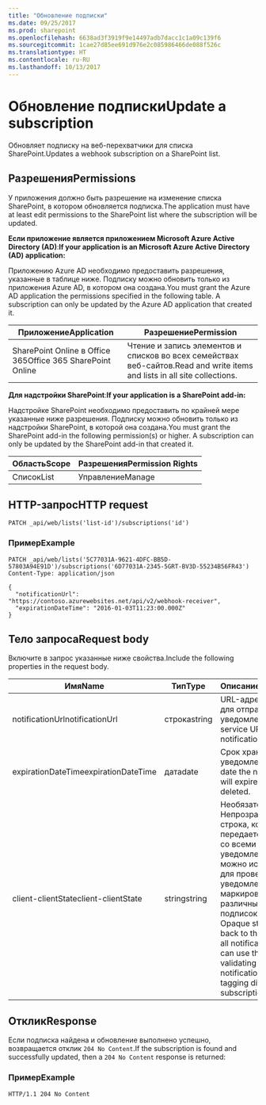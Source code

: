 ```yaml
---
title: "Обновление подписки"
ms.date: 09/25/2017
ms.prod: sharepoint
ms.openlocfilehash: 6638ad3f3919f9e14497adb7dacc1c1a09c139f6
ms.sourcegitcommit: 1cae27d85ee691d976e2c085986466de088f526c
ms.translationtype: HT
ms.contentlocale: ru-RU
ms.lasthandoff: 10/13/2017
---
```

# <a name="update-a-subscription"></a><span data-ttu-id="e77f5-102">Обновление подписки</span><span class="sxs-lookup"><span data-stu-id="e77f5-102">Update a subscription</span></span>

<span data-ttu-id="e77f5-103">Обновляет подписку на веб-перехватчики для списка SharePoint.</span><span class="sxs-lookup"><span data-stu-id="e77f5-103">Updates a webhook subscription on a SharePoint list.</span></span>

## <a name="permissions"></a><span data-ttu-id="e77f5-104">Разрешения</span><span class="sxs-lookup"><span data-stu-id="e77f5-104">Permissions</span></span>

<span data-ttu-id="e77f5-105">У приложения должно быть разрешение на изменение списка SharePoint, в котором обновляется подписка.</span><span class="sxs-lookup"><span data-stu-id="e77f5-105">The application must have at least edit permissions to the SharePoint list where the subscription will be updated.</span></span>  

<span data-ttu-id="e77f5-106">**Если приложение является приложением Microsoft Azure Active Directory (AD)**:</span><span class="sxs-lookup"><span data-stu-id="e77f5-106">**If your application is an Microsoft Azure Active Directory (AD) application:**</span></span>

<span data-ttu-id="e77f5-p101">Приложению Azure AD необходимо предоставить разрешения, указанные в таблице ниже. Подписку можно обновить только из приложения Azure AD, в котором она создана.</span><span class="sxs-lookup"><span data-stu-id="e77f5-p101">You must grant the Azure AD application the permissions specified in the following table. A subscription can only be updated by the Azure AD application that created it.</span></span>

<span data-ttu-id="e77f5-109">Приложение</span><span class="sxs-lookup"><span data-stu-id="e77f5-109">Application</span></span> | <span data-ttu-id="e77f5-110">Разрешение</span><span class="sxs-lookup"><span data-stu-id="e77f5-110">Permission</span></span> 
------------|------------
<span data-ttu-id="e77f5-111">SharePoint Online в Office 365</span><span class="sxs-lookup"><span data-stu-id="e77f5-111">Office 365 SharePoint Online</span></span>|<span data-ttu-id="e77f5-112">Чтение и запись элементов и списков во всех семействах веб-сайтов.</span><span class="sxs-lookup"><span data-stu-id="e77f5-112">Read and write items and lists in all site collections.</span></span> 

<span data-ttu-id="e77f5-113">**Для надстройки SharePoint**:</span><span class="sxs-lookup"><span data-stu-id="e77f5-113">**If your application is a SharePoint add-in:**</span></span>

<span data-ttu-id="e77f5-p102">Надстройке SharePoint необходимо предоставить по крайней мере указанные ниже разрешения. Подписку можно обновить только из надстройки SharePoint, в которой она создана.</span><span class="sxs-lookup"><span data-stu-id="e77f5-p102">You must grant the SharePoint add-in the following permission(s) or higher. A subscription can only be updated by the SharePoint add-in that created it.</span></span>

<span data-ttu-id="e77f5-116">Область</span><span class="sxs-lookup"><span data-stu-id="e77f5-116">Scope</span></span> | <span data-ttu-id="e77f5-117">Разрешения</span><span class="sxs-lookup"><span data-stu-id="e77f5-117">Permission Rights</span></span> 
------|------------
<span data-ttu-id="e77f5-118">Список</span><span class="sxs-lookup"><span data-stu-id="e77f5-118">List</span></span>|<span data-ttu-id="e77f5-119">Управление</span><span class="sxs-lookup"><span data-stu-id="e77f5-119">Manage</span></span>

## <a name="http-request"></a><span data-ttu-id="e77f5-120">HTTP-запрос</span><span class="sxs-lookup"><span data-stu-id="e77f5-120">HTTP request</span></span>

```
PATCH _api/web/lists('list-id')/subscriptions('id')
```

### <a name="example"></a><span data-ttu-id="e77f5-121">Пример</span><span class="sxs-lookup"><span data-stu-id="e77f5-121">Example</span></span>

```http
PATCH _api/web/lists('5C77031A-9621-4DFC-BB5D-57803A94E91D')/subscriptions('6D77031A-2345-5GRT-BV3D-55234B56FR43')
Content-Type: application/json

{
  "notificationUrl": "https://contoso.azurewebsites.net/api/v2/webhook-receiver",
  "expirationDateTime": "2016-01-03T11:23:00.000Z"
}
```

## <a name="request-body"></a><span data-ttu-id="e77f5-122">Тело запроса</span><span class="sxs-lookup"><span data-stu-id="e77f5-122">Request body</span></span>

<span data-ttu-id="e77f5-123">Включите в запрос указанные ниже свойства.</span><span class="sxs-lookup"><span data-stu-id="e77f5-123">Include the following properties in the request body.</span></span>

<span data-ttu-id="e77f5-124">Имя</span><span class="sxs-lookup"><span data-stu-id="e77f5-124">Name</span></span> | <span data-ttu-id="e77f5-125">Тип</span><span class="sxs-lookup"><span data-stu-id="e77f5-125">Type</span></span> | <span data-ttu-id="e77f5-126">Описание</span><span class="sxs-lookup"><span data-stu-id="e77f5-126">Description</span></span> 
-----|------|------------
<span data-ttu-id="e77f5-127">notificationUrl</span><span class="sxs-lookup"><span data-stu-id="e77f5-127">notificationUrl</span></span>|<span data-ttu-id="e77f5-128">строка</span><span class="sxs-lookup"><span data-stu-id="e77f5-128">string</span></span>|<span data-ttu-id="e77f5-129">URL-адрес службы для отправки уведомлений.</span><span class="sxs-lookup"><span data-stu-id="e77f5-129">The service URL to send notifications to.</span></span>
<span data-ttu-id="e77f5-130">expirationDateTime</span><span class="sxs-lookup"><span data-stu-id="e77f5-130">expirationDateTime</span></span>|<span data-ttu-id="e77f5-131">дата</span><span class="sxs-lookup"><span data-stu-id="e77f5-131">date</span></span>|<span data-ttu-id="e77f5-132">Срок хранения уведомления.</span><span class="sxs-lookup"><span data-stu-id="e77f5-132">The date the notification will expire and be deleted.</span></span>
<span data-ttu-id="e77f5-133">client-clientState</span><span class="sxs-lookup"><span data-stu-id="e77f5-133">client-clientState</span></span>|<span data-ttu-id="e77f5-134">string</span><span class="sxs-lookup"><span data-stu-id="e77f5-134">string</span></span>|<span data-ttu-id="e77f5-p103">Необязательный. Непрозрачная строка, которая передается клиенту со всеми уведомлениями. Ее можно использовать для проверки уведомлений и маркировки различных подписок.</span><span class="sxs-lookup"><span data-stu-id="e77f5-p103">Optional. Opaque string passed back to the client on all notifications. You can use this for validating notifications, or tagging different subscriptions.</span></span>


## <a name="response"></a><span data-ttu-id="e77f5-138">Отклик</span><span class="sxs-lookup"><span data-stu-id="e77f5-138">Response</span></span>

<span data-ttu-id="e77f5-139">Если подписка найдена и обновление выполнено успешно, возвращается отклик `204 No Content`.</span><span class="sxs-lookup"><span data-stu-id="e77f5-139">If the subscription is found and successfully updated, then a `204 No Content` response is returned:</span></span>

### <a name="example"></a><span data-ttu-id="e77f5-140">Пример</span><span class="sxs-lookup"><span data-stu-id="e77f5-140">Example</span></span>

```http
HTTP/1.1 204 No Content
```
